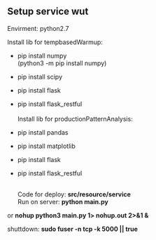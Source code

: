 ## Setup service wut

Envirment: python2.7<br>

Install lib for tempbasedWarmup:<br>
- pip install numpy<br> (python3 -m pip install numpy)
- pip install scipy<br>
- pip install flask<br>
- pip install flask_restful<br>
  <br>
  Install lib for productionPatternAnalysis:<br>
- pip install pandas<br>
- pip install matplotlib<br>
- pip install flask<br>
- pip install flask_restful<br>
  <br>

  Code for deploy: **src/resource/service**
  <br>
  Run on server: **python main.py**

or
**nohup python3 main.py 1> nohup.out 2>&1 &**

shuttdown:
**sudo fuser -n tcp -k 5000 || true**
